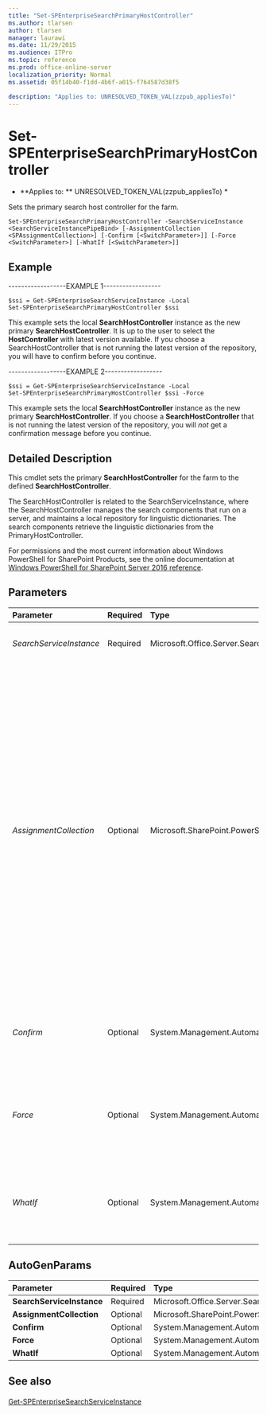 ```yaml
---
title: "Set-SPEnterpriseSearchPrimaryHostController"
ms.author: tlarsen
author: tlarsen
manager: laurawi
ms.date: 11/29/2015
ms.audience: ITPro
ms.topic: reference
ms.prod: office-online-server
localization_priority: Normal
ms.assetid: 05f14b40-f1dd-4b6f-a015-f764587d38f5

description: "Applies to: UNRESOLVED_TOKEN_VAL(zzpub_appliesTo)"
---
```


# Set-SPEnterpriseSearchPrimaryHostController

 * **Applies to: ** UNRESOLVED_TOKEN_VAL(zzpub_appliesTo) * 
  
Sets the primary search host controller for the farm.
  
```
Set-SPEnterpriseSearchPrimaryHostController -SearchServiceInstance <SearchServiceInstancePipeBind> [-AssignmentCollection <SPAssignmentCollection>] [-Confirm [<SwitchParameter>]] [-Force <SwitchParameter>] [-WhatIf [<SwitchParameter>]]

```

## Example

------------------EXAMPLE 1------------------
  
```
$ssi = Get-SPEnterpriseSearchServiceInstance -Local 
Set-SPEnterpriseSearchPrimaryHostController $ssi
```

This example sets the local **SearchHostController** instance as the new primary **SearchHostController**. It is up to the user to select the **HostController** with latest version available. If you choose a SearchHostController that is not running the latest version of the repository, you will have to confirm before you continue. 
  
------------------EXAMPLE 2------------------
  
```
$ssi = Get-SPEnterpriseSearchServiceInstance -Local 
Set-SPEnterpriseSearchPrimaryHostController $ssi -Force
```

This example sets the local **SearchHostController** instance as the new primary **SearchHostController**. If you choose a **SearchHostController** that is not running the latest version of the repository, you will  *not*  get a confirmation message before you continue. 
  
## Detailed Description

This cmdlet sets the primary **SearchHostController** for the farm to the defined **SearchHostController**. 
  
The SearchHostController is related to the SearchServiceInstance, where the SearchHostController manages the search components that run on a server, and maintains a local repository for linguistic dictionaries. The search components retrieve the linguistic dictionaries from the PrimaryHostController.
  
For permissions and the most current information about Windows PowerShell for SharePoint Products, see the online documentation at [Windows PowerShell for SharePoint Server 2016 reference](https://go.microsoft.com/fwlink/p/?LinkId=671715). 
  
## Parameters

|**Parameter**|**Required**|**Type**|**Description**|
|:-----|:-----|:-----|:-----|
| _SearchServiceInstance_ <br/> |Required  <br/> |Microsoft.Office.Server.Search.Cmdlet.SearchServiceInstancePipeBind  <br/> |**SearchServiceInstance** of the server from where the **SearchHostController** object is returned.  <br/> |
| _AssignmentCollection_ <br/> |Optional  <br/> |Microsoft.SharePoint.PowerShell.SPAssignmentCollection  <br/> |Manages objects for the purpose of proper disposal. Use of objects, such as **SPWeb** or **SPSite**, can use large amounts of memory and use of these objects in Windows PowerShell scripts requires proper memory management. Using the **SPAssignment** object, you can assign objects to a variable and dispose of the objects after they are needed to free up memory. When **SPWeb**, **SPSite**, or **SPSiteAdministration** objects are used, the objects are automatically disposed of if an assignment collection or the **Global** parameter is not used.  <br/> > [!NOTE]> When the **Global** parameter is used, all objects are contained in the global store. If objects are not immediately used, or disposed of by using the **Stop-SPAssignment** command, an out-of-memory scenario can occur.           |
| _Confirm_ <br/> |Optional  <br/> |System.Management.Automation.SwitchParameter  <br/> |Prompts you for confirmation before executing the command. For more information, type the following command: **get-help about_commonparameters** <br/> |
| _Force_ <br/> |Optional  <br/> |System.Management.Automation.SwitchParameter  <br/> |Force the change of the primary **SearcHostController**. No confirmation messages are asked, even if user tries to set primary to a **SearchHostController** not running the latest version of the repository.  <br/> |
| _WhatIf_ <br/> |Optional  <br/> |System.Management.Automation.SwitchParameter  <br/> |Displays a message that describes the effect of the command instead of executing the command. For more information, type the following command: **get-help about_commonparameters** <br/> |
   
## AutoGenParams

|**Parameter**|**Required**|**Type**|**Description**|
|:-----|:-----|:-----|:-----|
|**SearchServiceInstance** <br/> |Required  <br/> |Microsoft.Office.Server.Search.Cmdlet.SearchServiceInstancePipeBind  <br/> ||
|**AssignmentCollection** <br/> |Optional  <br/> |Microsoft.SharePoint.PowerShell.SPAssignmentCollection  <br/> ||
|**Confirm** <br/> |Optional  <br/> |System.Management.Automation.SwitchParameter  <br/> ||
|**Force** <br/> |Optional  <br/> |System.Management.Automation.SwitchParameter  <br/> ||
|**WhatIf** <br/> |Optional  <br/> |System.Management.Automation.SwitchParameter  <br/> ||
   
## See also

#### 

[Get-SPEnterpriseSearchServiceInstance](get-spenterprisesearchserviceinstance.md)

